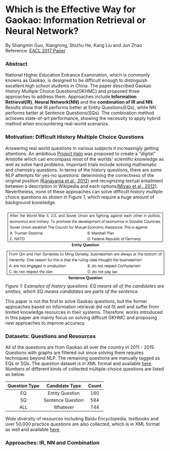 Which is the Effective Way for Gaokao: Information Retrieval or Neural Network?
===================
By Shangmin Guo, Xiangrong, Shizhu He, Kang Liu and Jun Zhao
Reference: [EACL 2017 Paper][2] 

### Abstract
National Higher Education Entrance Examination, which is commonly knowns as Gaokao, is designed to be difficult enough to distinguish excellent high school students in China. The paper described Gaokao History Multiple Choice Questions(GKHMC) and proposed three approaches to address them. Approaches include **Information Retrieval(IR)**, **Neural Network(NN)** and the **combination of IR and NN**. Results show that IR performs better at Entity Questions(EQs), while NN performs better at Sentence Questions(SQs). The combination method achieves state-of-art performance, showing the necessity to apply hybrid method when encountering real-world scenarios.


### Motivation: Difficult History Multiple Choice Questions
Answering real world questions in various subjects it increasingly getting attentions. An ambitious [Project Halo][3] was proposed to create a "digital" Aristotle which can encompass most of the worlds'  scientific knowledge as well as solve hard problems. Important trials include solving mathematic and chemistry questions. In terms of the history questions, there are some NLP attempts for yes-no questions: determining the correctness of the original position [(Kanayama et al., 2012)][4] and recognizing textual entailment between a description in Wikipedia and each options[(Miyao et al,. 2012)][5]. Nevertheless, none of these approaches can solve difficult history multiple choice questions as shown in Figure 1, which require a huge amount of background knowledge. 

![](https://github.com/ztlbells/cs269-nlp-4-ml/blob/master/summary/F1a.png?raw=true)
![](https://github.com/ztlbells/cs269-nlp-4-ml/blob/master/summary/F1b.png?raw=true)
*Figure 1: Examples of history questions. EQ means all of the candidates are entities, which SQ means candidates are parts of the sentence.*

This paper is not the first to solve Gaokao questions, but the former approaches based on information retrieval did not fit well and suffer from limited knowledge resources in their systems. Therefore, works introduced in this paper are mainly focus on solving difficult GKHMC and proposing new approaches to improve accuracy.

### Datasets: Questions and Resources
All of the questions are from Gaokao all over the country in 2011 - 2015. Questions with graphs are filtered out since solving them requires techniques beyond NLP. The remaining questions are manually tagged as EQs or SQs. The question dataset is in XML format and available [here][1]. Numbers of different kinds of collected multiple-choice questions are listed as below. 

| Question Type | Candidate Type | Count|
| :--: | :----: | :---: |
| EQ | Entity Question | 160 |
| SQ | Sentence Question | 584 |
| ALL | Whatever | 744 |

Wide diversity of resources including Baidu Encyclopedia, textbooks and over 50,000 practice questions are also collected, which is in XML format as well and available [here][6].

### Approaches: IR, NN and Combination


[1]: https://github.com/IACASNLPIR/GKHMC/blob/master/data/Gaokao744.xml
[2]: http://www.aclweb.org/anthology/E17-1011
[3]: https://www.aaai.org/ojs/index.php/aimagazine/article/view/1783/1681
[4]: http://www.aclweb.org/anthology/C12-1084
[5]: https://dl.acm.org/citation.cfm?id=2382595
[6]: https://github.com/IACASNLPIR/GKHMC/blob/master/data/tiku.xml
